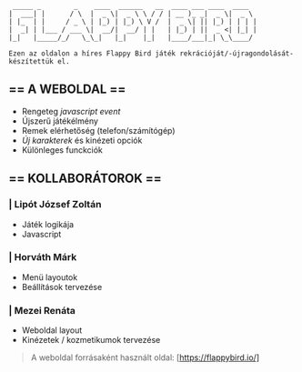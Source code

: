 ```
 _____ _        _    ____  ______   __  ____ ___ ____  ____  
|  ___| |      / \  |  _ \|  _ \ \ / / | __ )_ _|  _ \|  _ \ 
| |_  | |     / _ \ | |_) | |_) \ V /  |  _ \| || |_) | | | |
|  _| | |___ / ___ \|  __/|  __/ | |   | |_) | ||  _ <| |_| |
|_|   |_____/_/   \_\_|   |_|    |_|   |____/___|_| \_\____/ 
```

`Ezen az oldalon a híres Flappy Bird játék rekrációját/-újragondolását- készítettük el.`

## == A WEBOLDAL ==

- Rengeteg *javascript event*
- Újszerű játékélmény
- Remek elérhetőség (telefon/számítógép)
- *Új karakterek* és kinézeti opciók
- Különleges funckciók

## == KOLLABORÁTOROK == 

### | Lipót József Zoltán
- Játék logikája
- Javascript

### | Horváth Márk
- Menü layoutok
- Beállítások tervezése

### | Mezei Renáta
- Weboldal layout
- Kinézetek / kozmetikumok tervezése

> A weboldal forrásaként használt oldal: [https://flappybird.io/]
  
